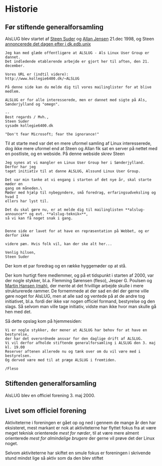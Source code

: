 # Historie

## Før stiftende generalforsamling

AlsLUG blev startet af [Steen Suder](https://www.linkedin.com/in/steensuder)
og [Allan Jensen](https://www.linkedin.com/in/jensendk") 21.dec 1998, og
Steen [annoncerede det dagen efter i dk.edb.unix](https://groups.google.com/g/dk.edb.unix/c/ttpONWjdlME/m/SrWhu1JBYN8J)

~~~~~~~~~
Jeg kan med glæde offentligøre at ALSLUG - Als Linux User Group er
dannet.
Det indledende etablerende arbejde er gjort her til aften, den 21.
december.

Vores URL er (indtil videre):
http://www.kollegie6400.dk/~ALSLUG

På denne side kan du melde dig til vores mailinglister for at blive
medlem.

ALSLUG er for alle interesserede, men er dannet med sigte på Als,
Sønderjylland og "omegn".

-- 
Best regards / Mvh.,
Steen Suder
sysadm kollegie6400.dk

"Don't fear Microsoft; fear the ignorance!"
~~~~~~~~~

Til at starte med var det en mere uformel samling af Linux interesserede, dog ikke mere uformel 
end at Steen og Allan fik sat en server på nettet med en postliste, og en webside.
På denne webside skrev Steen

~~~~~~~~~
Jeg synes at vi mangler en Linux User Group her i Sønderjylland. Derfor har jeg 
taget initiativ til at danne ALSLUG, Alssund Linux User Group.

Det var min tanke at vi engang i starten af det nye år, skal starte møder en
gang om måneden.\
Møder med hjælp til nybegyndere, små foredrag, erfaringsudveksling og hvad I
ellers har lyst til.

Det du skal gøre nu, er at melde dig til mailinglisten **alslug-announce** og evt. **alslug-teknik<**,
så vi kan få noget snak i gang.


Denne side er lavet for at have en repræsentation på Webbet, og er derfor ikke

videre pæn. Hvis folk vil, kan der ske alt her...

Venlig hilsen,
Steen Suder
~~~~~~~~~

Der kom et par foredrag og en række hyggemøder op at stå.

Der kom hurtigt flere medlemmer, og på et tidspunkt i starten af 2000, var der nogle stykker,
bl.a. Flemming Sørensen (fleso), Jesper G. Poulsen og
[Martin Hansen (mah)](https://www.linkedin.com/in/martinOtzen), der mente at det 
frivillige arbejde skulle i mere strukturerede rammer. De fornemmede at der sad en del der 
gerne ville gøre noget for AlsLUG, men at alle sad og ventede på at de andre tog initiativet, 
bl.a. fordi der ikke var nogen officiel formand, bestyrelse og den slags. Så selvom man ville 
tage initiativ, vidste man ikke hvor man skulle gå hen med det.

Så dette opslag kom på hjemmesiden:

~~~~~~~~~
Vi er nogle stykker, der mener at ALSLUG har behov for at have en bestyrelse,
der har det overordnede ansvar for den daglige drift af ALSLUG.
Vi vil derfor afholde stiftende generalforsamling i ALSLUG den 3. maj kl. 19.00
Reserver aftenen allerede nu og tænk over om du vil være med i bestyrelsen.
Og derved være med til at præge ALSLUG i fremtiden.

/Fleso
~~~~~~~~~

## Stiftenden generalforsamling
AlsLUG blev en officiel forening 3. maj 2000.

## Livet som officiel forening

Aktiviteterne i foreningen er gået op og ned i gennem de mange år den har eksisteret, mest markant er nok
at aktiviteterne har flyttet fokus fra at være meget teknisk orienterede <i>mest for nørder</i>, til 
at være mere alment orienterede <i>mest for almindelige brugere</i> der gerne vil prøve det der Linux noget.

Selvom  aktiviteterne har skiftet en smule fokus er foreningen i skrivende stund mindst lige så aktiv som
da den blev stiftet

